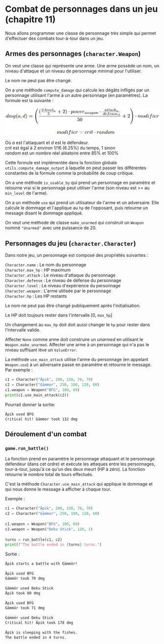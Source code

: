 
# Combat de personnages dans un jeu (chapitre 11)

<!-- Avant de commencer. Consulter les instructions à suivre dans [instructions.md](instructions.md) -->

Nous allons programmer une classe de personnage très simple qui permet d'effectuer des combats tour-à-tour dans un jeu.

## Armes des personnages (`character.Weapon`)

On veut une classe qui représente une arme. Une arme possède un nom, un niveau d'attaque et un niveau de personnage minimal pour l'utiliser.

Le nom ne peut pas être changé.

On a une méthode `compute_damage` qui calcule les dégâts infligés par un personnage utilisant l'arme à un autre personnage (en paramètres). La formule est la suivante : 

<img src="doc/assets/dmg_eq.png" width="600">

Où *a* est l'attaquant et *d* est le défendeur. <br>
*crit* est égal à 2 environ 1/16 (6.25%) du temps, 1 sinon <br>
*random* est un nombre réel aléatoire entre 85% et 100%

Cette formule est implémentée dans la fonction globale `utils.compute_damage_output` à laquelle on peut passer les différentes constantes de la formule comme la probabilité de coup critique.

On a une méthode `is_usable_by` qui prend un personnage en paramètre et retourne vrai si le personnage peut utiliser l'arme (son niveau est >= au `min_level` de l'arme).

On a un méthode `use` qui prend un utilisateur de l'arme et un adversaire. Elle calcule le dommage et l'applique au `hp` de l'opposant, puis retourne un message disant le dommage appliqué.

On veut une méthode de classe `make_unarmed` qui construit un `Weapon` nommé `"Unarmed"` avec une puissance de 20.

## Personnages du jeu (`character.Character`)

Dans notre jeu, un personnage est composé des propriétés suivantes :

`Character.name` : Le nom du personnage <br>
`Character.max_hp` : HP maximum <br>
`Character.attack` : Le niveau d'attaque du personnage <br>
`Character.defense` : Le niveau de défense du personnage <br>
`Character.level` : Le niveau d'expérience du personnage <br>
`Character.weapon` : L'arme utilisée par le personnage <br>
`Character.hp` : Les HP restants <br>

Le nom ne peut pas être changé publiquement après l'initialisation.

Le HP doit toujours rester dans l'intervalle [0, `max_hp`]

Un changement au `max_hp` doit doit aussi changer le `hp` pour rester dans l'intervalle valide.

Affecter `None` comme arme doit construire un *unarmed* en utilisant le `Weapon.make_unarmed`. Affecter une arme à un personnage qui n'a pas le niveau suffisant lève un `ValueError`.

La méthode `use_main_attack` utilise l'arme du personnage (en appelant `Weapon.use`) à un adversaire passé en paramètre et retourne le message. Par exemple :

```python
c1 = Character("Äpik", 200, 150, 70, 70)
c2 = Character("Gämmor", 250, 100, 120, 60)
c1.weapon = Weapon("BFG", 100, 69)
print(c1.use_main_attack(c2))
```
Pourrait donner la sortie:
```
Äpik used BFG
Critical hit! Gämmor took 132 dmg
```

## Déroulement d'un combat

### `game.run_battle()`

La fonction prend en paramètre le personnage attaquant et le personnage défendeur (dans cet ordre) et exécute les attaques entre les personnages, tour-à-tour, jusqu'à ce qu'un des deux meurt (HP à zéro). La fonction retourne le nombre total de tours effectués.

C'est la méthode `Character.use_main_attack` qui applique le dommage et qui nous donne le message à afficher à chaque tour.

Exemple :
```python
c1 = Character("Äpik", 200, 150, 70, 70)
c2 = Character("Gämmor", 250, 100, 120, 60)

c1.weapon = Weapon("BFG", 100, 69)
c2.weapon = Weapon("Deku Stick", 120, 1)

turns = run_battle(c1, c2)
print(f"The battle ended in {turns} turns.")
```

Sortie :
```
Äpik starts a battle with Gämmör!

Äpik used BFG
Gämmör took 70 dmg

Gämmör used Deku Stick
Äpik took 80 dmg

Äpik used BFG
Gämmör took 71 dmg

Gämmör used Deku Stick
Critical hit! Äpik took 178 dmg

Äpik is sleeping with the fishes.
The battle ended in 4 turns.
```

